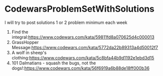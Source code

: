 # CodewarsProblemSetWithSolutions
I will try to post solutions 1 or 2 problem minimum each week
1. Find the integral:https://www.codewars.com/kata/59811fd8a070625d4c000013
2. GrassHopper Message:https://www.codewars.com/kata/5772da22b89313a4d50012f7
3. A wolf in sheep's clothing:https://www.codewars.com/kata/5c8bfa44b9d1192e1ebd3d15
4. 101 Dalmatians - squash the bugs, not the dogs!:https://www.codewars.com/kata/56f6919a6b88de18ff000b36

